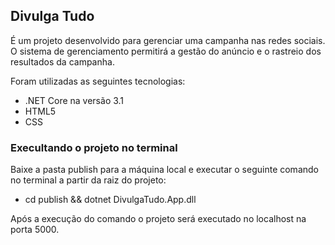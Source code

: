 ## Divulga Tudo
É um projeto desenvolvido para gerenciar uma campanha nas redes sociais. O sistema de gerenciamento permitirá a gestão do anúncio e o rastreio dos resultados da campanha.

Foram utilizadas as seguintes tecnologias: 
- .NET Core na versão 3.1
- HTML5
- CSS

### Execultando o projeto no terminal

Baixe a pasta publish para a máquina local e executar o seguinte comando no terminal a partir da raiz do projeto:

- cd publish && dotnet DivulgaTudo.App.dll

Após a execução do comando o projeto será executado no localhost na porta 5000.
